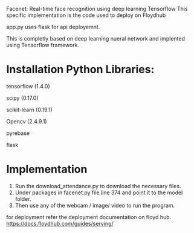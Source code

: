 Facenet: Real-time face recognition using deep learning Tensorflow 
This specific implementation is the code used to deploy on Floydhub 

app.py uses flask for api deployemnt.

This is completly based on deep learning nueral network and implented using Tensorflow framework. 
# Installation Python Libraries:

tensorflow (1.4.0)

scipy (0.17.0)

scikit-learn (0.19.1)

Opencv (2.4.9.1)

pyrebase

flask

# Implementation

1. Run the download_attendance.py to download the necessary files.
2. Under packages in facenet.py file line 374 and point it to the model folder.
3. Then use any of the webcam / image/ video to run the program.

for deployment refer the deployment documentation on floyd hub.
https://docs.floydhub.com/guides/serving/
